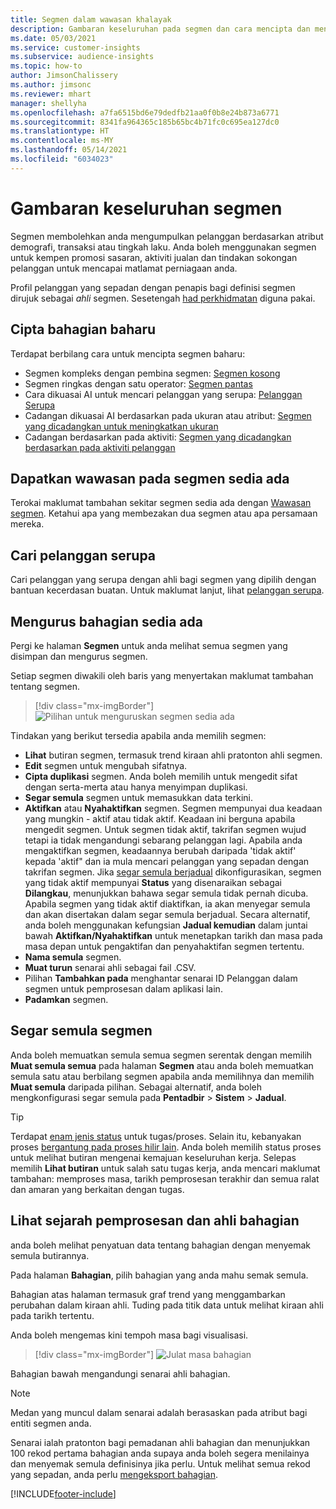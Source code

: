```yaml
---
title: Segmen dalam wawasan khalayak
description: Gambaran keseluruhan pada segmen dan cara mencipta dan mengurus segmen.
ms.date: 05/03/2021
ms.service: customer-insights
ms.subservice: audience-insights
ms.topic: how-to
author: JimsonChalissery
ms.author: jimsonc
ms.reviewer: mhart
manager: shellyha
ms.openlocfilehash: a7fa6515bd6e79dedfb21aa0f0b8e24b873a6771
ms.sourcegitcommit: 8341fa964365c185b65bc4b71fc0c695ea127dc0
ms.translationtype: HT
ms.contentlocale: ms-MY
ms.lasthandoff: 05/14/2021
ms.locfileid: "6034023"
---
```

# <a name="segments-overview"></a>Gambaran keseluruhan segmen

Segmen membolehkan anda mengumpulkan pelanggan berdasarkan atribut demografi, transaksi atau tingkah laku. Anda boleh menggunakan segmen untuk kempen promosi sasaran, aktiviti jualan dan tindakan sokongan pelanggan untuk mencapai matlamat perniagaan anda.

Profil pelanggan yang sepadan dengan penapis bagi definisi segmen dirujuk sebagai *ahli* segmen. Sesetengah [had perkhidmatan](service-limits.md) diguna pakai.

## <a name="create-a-new-segment"></a>Cipta bahagian baharu

Terdapat berbilang cara untuk mencipta segmen baharu: 

- Segmen kompleks dengan pembina segmen: [Segmen kosong](segment-builder.md#create-a-new-segment)
- Segmen ringkas dengan satu operator: [Segmen pantas](segment-builder.md#quick-segments)
- Cara dikuasai AI untuk mencari pelanggan yang serupa: [Pelanggan Serupa](find-similar-customer-segments.md)
- Cadangan dikuasai AI berdasarkan pada ukuran atau atribut: [Segmen yang dicadangkan untuk meningkatkan ukuran](suggested-segments.md)
- Cadangan berdasarkan pada aktiviti: [Segmen yang dicadangkan berdasarkan pada aktiviti pelanggan](suggested-segments-activity.md)

## <a name="get-insights-on-existing-segments"></a>Dapatkan wawasan pada segmen sedia ada

Terokai maklumat tambahan sekitar segmen sedia ada dengan [Wawasan segmen](segment-insights.md). Ketahui apa yang membezakan dua segmen atau apa persamaan mereka.

## <a name="find-similar-customers"></a>Cari pelanggan serupa

Cari pelanggan yang serupa dengan ahli bagi segmen yang dipilih dengan bantuan kecerdasan buatan. Untuk maklumat lanjut, lihat [pelanggan serupa](find-similar-customer-segments.md).

## <a name="manage-existing-segments"></a>Mengurus bahagian sedia ada

Pergi ke halaman **Segmen** untuk anda melihat semua segmen yang disimpan dan mengurus segmen.

Setiap segmen diwakili oleh baris yang menyertakan maklumat tambahan tentang segmen.

> [!div class="mx-imgBorder"]
> ![Pilihan untuk menguruskan segmen sedia ada](media/segments-selected-segment.png "Pilihan untuk menguruskan segmen sedia ada")

Tindakan yang berikut tersedia apabila anda memilih segmen:

- **Lihat** butiran segmen, termasuk trend kiraan ahli pratonton ahli segmen.
- **Edit** segmen untuk mengubah sifatnya.
- **Cipta duplikasi** segmen. Anda boleh memilih untuk mengedit sifat dengan serta-merta atau hanya menyimpan duplikasi.
- **Segar semula** segmen untuk memasukkan data terkini.
- **Aktifkan** atau **Nyahaktifkan** segmen. Segmen mempunyai dua keadaan yang mungkin - aktif atau tidak aktif. Keadaan ini berguna apabila mengedit segmen. Untuk segmen tidak aktif, takrifan segmen wujud tetapi ia tidak mengandungi sebarang pelanggan lagi. Apabila anda mengaktifkan segmen, keadaannya berubah daripada 'tidak aktif' kepada 'aktif" dan ia mula mencari pelanggan yang sepadan dengan takrifan segmen. Jika [segar semula berjadual](system.md#schedule-tab) dikonfigurasikan, segmen yang tidak aktif mempunyai **Status** yang disenaraikan sebagai **Dilangkau**, menunjukkan bahawa segar semula tidak pernah dicuba. Apabila segmen yang tidak aktif diaktifkan, ia akan menyegar semula dan akan disertakan dalam segar semula berjadual.
  Secara alternatif, anda boleh menggunakan kefungsian **Jadual kemudian** dalam juntai bawah **Aktifkan/Nyahaktifkan** untuk menetapkan tarikh dan masa pada masa depan untuk pengaktifan dan penyahaktifan segmen tertentu.
- **Nama semula** segmen.
- **Muat turun** senarai ahli sebagai fail .CSV.
- Pilihan **Tambahkan pada** menghantar senarai ID Pelanggan dalam segmen untuk pemprosesan dalam aplikasi lain.
- **Padamkan** segmen.

## <a name="refresh-segments"></a>Segar semula segmen

Anda boleh memuatkan semula semua segmen serentak dengan memilih **Muat semula semua** pada halaman **Segmen** atau anda boleh memuatkan semula satu atau berbilang segmen apabila anda memilihnya dan memilih **Muat semula** daripada pilihan. Sebagai alternatif, anda boleh mengkonfigurasi segar semula pada **Pentadbir** > **Sistem** > **Jadual**.

> [!TIP]
> Terdapat [enam jenis status](system.md#status-types) untuk tugas/proses. Selain itu, kebanyakan proses [bergantung pada proses hilir lain](system.md#refresh-policies). Anda boleh memilih status proses untuk melihat butiran mengenai kemajuan keseluruhan kerja. Selepas memilih **Lihat butiran** untuk salah satu tugas kerja, anda mencari maklumat tambahan: memproses masa, tarikh pemprosesan terakhir dan semua ralat dan amaran yang berkaitan dengan tugas.

## <a name="view-processing-history-and-segment-members"></a>Lihat sejarah pemprosesan dan ahli bahagian

anda boleh melihat penyatuan data tentang bahagian dengan menyemak semula butirannya.

Pada halaman **Bahagian**, pilih bahagian yang anda mahu semak semula.

Bahagian atas halaman termasuk graf trend yang menggambarkan perubahan dalam kiraan ahli. Tuding pada titik data untuk melihat kiraan ahli pada tarikh tertentu.

Anda boleh mengemas kini tempoh masa bagi visualisasi.

> [!div class="mx-imgBorder"]
> ![Julat masa bahagian](media/segment-time-range.png "Julat masa bahagian")

Bahagian bawah mengandungi senarai ahli bahagian.

> [!NOTE]
> Medan yang muncul dalam senarai adalah berasaskan pada atribut bagi entiti segmen anda.
>
>Senarai ialah pratonton bagi pemadanan ahli bahagian dan menunjukkan 100 rekod pertama bahagian anda supaya anda boleh segera menilainya dan menyemak semula definisinya jika perlu. Untuk melihat semua rekod yang sepadan, anda perlu [mengeksport bahagian](export-destinations.md).

[!INCLUDE[footer-include](../includes/footer-banner.md)] 

